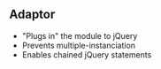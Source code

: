 ## Adaptor
- "Plugs in" the module to jQuery
- Prevents multiple-instanciation
- Enables chained jQuery statements
